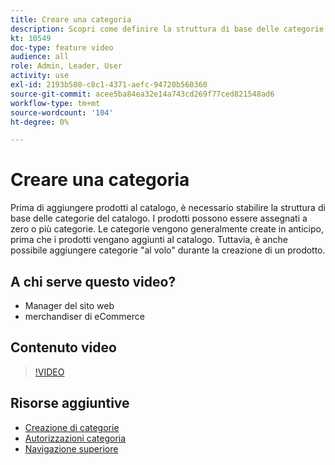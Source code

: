 ```yaml
---
title: Creare una categoria
description: Scopri come definire la struttura di base delle categorie per il catalogo dei prodotti.
kt: 10549
doc-type: feature video
audience: all
role: Admin, Leader, User
activity: use
exl-id: 2193b580-c8c1-4371-aefc-94720b560360
source-git-commit: acee5ba84ea32e14a743cd269f77ced821548ad6
workflow-type: tm+mt
source-wordcount: '104'
ht-degree: 0%

---
```


# Creare una categoria

Prima di aggiungere prodotti al catalogo, è necessario stabilire la struttura di base delle categorie del catalogo. I prodotti possono essere assegnati a zero o più categorie. Le categorie vengono generalmente create in anticipo, prima che i prodotti vengano aggiunti al catalogo. Tuttavia, è anche possibile aggiungere categorie &quot;al volo&quot; durante la creazione di un prodotto.

## A chi serve questo video?

- Manager del sito web
- merchandiser di eCommerce

## Contenuto video

>[!VIDEO](https://video.tv.adobe.com/v/343746?quality=12&learn=on)

## Risorse aggiuntive

- [Creazione di categorie](https://docs.magento.com/user-guide/catalog/category-create.html)
- [Autorizzazioni categoria](https://docs.magento.com/user-guide/catalog/category-permissions.html)
- [Navigazione superiore](https://docs.magento.com/user-guide/catalog/navigation-top.html)
